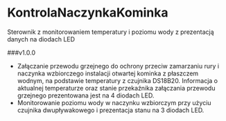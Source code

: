 # KontrolaNaczynkaKominka
Sterownik z monitorowaniem temperatury i poziomu wody z prezentacją danych na diodach LED

###v1.0.0
- Załączanie przewodu grzejnego do ochrony przeciw zamarzaniu rury i naczynka wzbiorczego instalacji otwartej kominka z płaszczem wodnym, na podstawie temperatury z czujnika DS18B20. Informacja o aktualnej temperaturze oraz stanie przekaźnika załączania przewodu grzejnego prezentowana jest na 4 diodach LED.
- Monitorowanie poziomu wody w naczynku wzbiorczym przy użyciu czujnika dwupływakowego i prezentacja stanu na 3 diodach LED.
